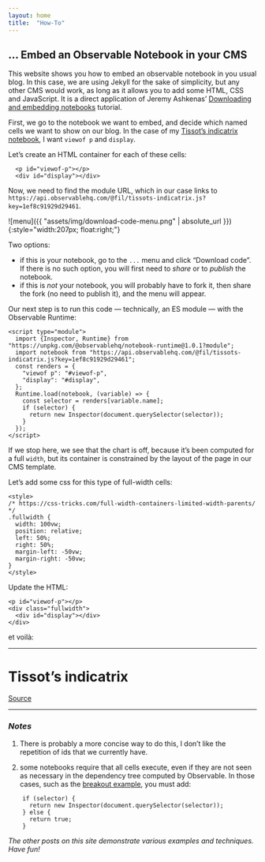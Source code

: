 ```yaml
---
layout: home
title:  "How-To"
---
```


## … Embed an Observable Notebook in your CMS

This website shows you how to embed an observable notebook in you usual blog. In this case, we are using Jekyll for the sake of simplicity, but any other CMS would work, as long as it allows you to add some HTML, CSS and JavaScript. It is a direct application of Jeremy Ashkenas’ [Downloading and embedding notebooks](https://beta.observablehq.com/@jashkenas/downloading-and-embedding-notebooks) tutorial.

First, we go to the notebook we want to embed, and decide which named cells we want to show on our blog. In the case of my [Tissot’s indicatrix notebook](https://beta.observablehq.com/@fil/tissots-indicatrix), I want 
`viewof p` and `display`.

Let’s create an HTML container for each of these cells: 

```
  <p id="viewof-p"></p>
  <div id="display"></div>
```

Now, we need to find the module URL, which in our case links to `https://api.observablehq.com/@fil/tissots-indicatrix.js?key=1ef8c91929d29461`.

![menu]({{ "assets/img/download-code-menu.png" | absolute_url }}){:style="width:207px; float:right;"} <!-- as you can see I don't know jekyll -->

Two options:
- if this is your notebook, go to the `...` menu and click “Download code”. If there is no such option, you will first need to _share_ or to _publish_ the notebook.
- if this is _not_ your notebook, you will probably have to fork it, then share the fork (no need to publish it), and the menu will appear.

Our next step is to run this code — technically, an ES module — with the Observable Runtime:

```
<script type="module">
  import {Inspector, Runtime} from "https://unpkg.com/@observablehq/notebook-runtime@1.0.1?module";
  import notebook from "https://api.observablehq.com/@fil/tissots-indicatrix.js?key=1ef8c91929d29461";
  const renders = {
    "viewof p": "#viewof-p",
    "display": "#display",
  };
  Runtime.load(notebook, (variable) => {
    const selector = renders[variable.name];
    if (selector) {
      return new Inspector(document.querySelector(selector));
    }
  });
</script>
```

If we stop here, we see that the chart is off, because it’s been computed for a full `width`, but its container is constrained by the layout of the page in our CMS template. 

Let’s add some css for this type of full-width cells:

```
<style>
/* https://css-tricks.com/full-width-containers-limited-width-parents/ */
.fullwidth {
  width: 100vw;
  position: relative;
  left: 50%;
  right: 50%;
  margin-left: -50vw;
  margin-right: -50vw;
}
</style>
```

Update the HTML:
```
<p id="viewof-p"></p>
<div class="fullwidth">
  <div id="display"></div>
</div>
```

et voilà:

----

# Tissot’s indicatrix

<p id="viewof-p"></p>
<div class="fullwidth">
  <div id="display"></div>
</div>

<script type="module">
  import {Inspector, Runtime} from "https://unpkg.com/@observablehq/notebook-runtime@1.0.1?module";
  import notebook from "https://api.observablehq.com/@fil/tissots-indicatrix.js?key=1ef8c91929d29461";
  const renders = {
    "viewof p": "#viewof-p",
    "display": "#display",
  };
  Runtime.load(notebook, (variable) => {
    const selector = renders[variable.name];
    if (selector) {
      return new Inspector(document.querySelector(selector));
    }
  });
</script>

<style>
/* https://css-tricks.com/full-width-containers-limited-width-parents/ */
.fullwidth {
  width: 100vw;
  position: relative;
  left: 50%;
  right: 50%;
  margin-left: -50vw;
  margin-right: -50vw;
}
</style>

[Source](https://beta.observablehq.com/@fil/tissots-indicatrix)


----

### _Notes_

1. There is probably a more concise way to do this, I don’t like the repetition of ids that we currently have.

2. some notebooks require that all cells execute, even if they are not seen as necessary in the dependency tree computed by Observable. In those cases, such as the [breakout example](./2018/05/24/breakout.html), you must add:

```
    if (selector) {
      return new Inspector(document.querySelector(selector));
    } else {
      return true;
    }
```


_The other posts on this site demonstrate various examples and techniques. Have fun!_

> 